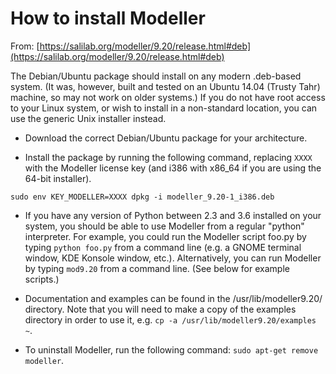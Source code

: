 # How to install Modeller

From: [https://salilab.org/modeller/9.20/release.html#deb](https://salilab.org/modeller/9.20/release.html#deb)

The Debian/Ubuntu package should install on any modern .deb-based system. (It was, however, built and tested on
an Ubuntu 14.04 (Trusty Tahr) machine, so may not work on older systems.) If you do not have root access to your
Linux system, or wish to install in a non-standard location, you can use the generic Unix installer instead.

* Download the correct Debian/Ubuntu package for your architecture.

* Install the package by running the following command, replacing `XXXX` with the Modeller license key
    (and i386 with x86_64 if you are using the 64-bit installer).
```
sudo env KEY_MODELLER=XXXX dpkg -i modeller_9.20-1_i386.deb
```

* If you have any version of Python between 2.3 and 3.6 installed on your system, you should be able to
    use Modeller from a regular "python" interpreter. For example, you could run the Modeller script foo.py by
    typing `python foo.py` from a command line (e.g. a GNOME terminal window, KDE Konsole window, etc.).
    Alternatively, you can run Modeller by typing `mod9.20` from a command line. (See below for example scripts.)

* Documentation and examples can be found in the /usr/lib/modeller9.20/ directory. Note that you will need
    to make a copy of the examples directory in order to use it, e.g. `cp -a /usr/lib/modeller9.20/examples ~`.

* To uninstall Modeller, run the following command: `sudo apt-get remove modeller`.
    
    
